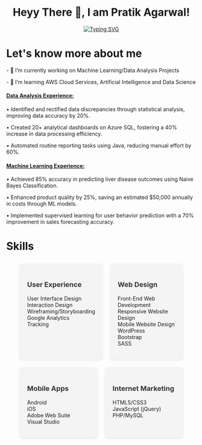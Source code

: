 <!--
**pratik0527/pratik0527** is a ✨ _special_ ✨ repository because its `README.md` (this file) appears on your GitHub profile.

Here are some ideas to get you started:

- 🔭 I’m currently working on ...
- 🌱 I’m currently learning ...
- 👯 I’m looking to collaborate on ...
- 🤔 I’m looking for help with ...
- 💬 Ask me about ...
- 📫 How to reach me: ...
- 😄 Pronouns: ...
- ⚡ Fun fact: ...
-->


<div align="center">
  <h1>Heyy There 👋, I am Pratik Agarwal!</h1>
  <a href="https://git.io/typing-svg"><img src="https://readme-typing-svg.herokuapp.com?font=Fira+Code&weight=600&size=30&pause=500&random=false&width=435&lines=I'm+Data+Analyst;I'm+ML+Enthusiast;I'm+Freelancer" alt="Typing SVG" /></a>
</div>

<div>
  <h1>Let's know more about me</h1>
  <p>- 🔭 I’m currently working on Machine Learning/Data Analysis Projects</p>
  <p>- 🌱 I’m learning AWS Cloud Services, Artificial Intelligence and Data Science</p>
</div>

<div>
  <h4><u>Data Analysis Experience:</u></h4>
  <p>•	Identified and rectified data discrepancies through statistical analysis, improving data accuracy by 20%.</p>
  <p>•	Created 20+ analytical dashboards on Azure SQL, fostering a 40% increase in data processing efficiency.</p>
  <p>•	Automated routine reporting tasks using Java, reducing manual effort by 60%.</p>
  <h4><u>Machine Learning Experience:</u></h4>
  <p>•	Achieved 85% accuracy in predicting liver disease outcomes using Naive Bayes Classification.</p>
  <p>•	Enhanced product quality by 25%, saving an estimated $50,000 annually in costs through ML models.</p>
  <p>•	Implemented supervised learning for user behavior prediction with a 70% improvement in sales forecasting accuracy.</p>
</div>


<div>
  <h1>Skills</h1>
  <div style="width: 90%; margin: 0 auto; display: flex; flex-wrap: wrap; justify-content: space-between;">
    <div style="flex: 1 1 20%; margin: 10px; background-color: #f4f4f4; border-radius: 8px; padding: 20px; box-shadow: 0 2px 4px rgba(0,0,0,0.1);">
        <h3 style="color: #333; font-size: 18px;">User Experience</h3>
        <ul style="list-style: none; padding: 0;">
            <li>User Interface Design</li>
            <li>Interaction Design</li>
            <li>Wireframing/Storyboarding</li>
            <li>Google Analytics</li>
            <li>Tracking</li>
        </ul>
    </div>
    <div style="flex: 1 1 20%; margin: 10px; background-color: #f4f4f4; border-radius: 8px; padding: 20px; box-shadow: 0 2px 4px rgba(0,0,0,0.1);">
        <h3 style="color: #333; font-size: 18px;">Web Design</h3>
        <ul style="list-style: none; padding: 0;">
            <li>Front-End Web Development</li>
            <li>Responsive Website Design</li>
            <li>Mobile Website Design</li>
            <li>WordPress</li>
            <li>Bootstrap</li>
            <li>SASS</li>
        </ul>
    </div>
    <div style="flex: 1 1 20%; margin: 10px; background-color: #f4f4f4; border-radius: 8px; padding: 20px; box-shadow: 0 2px 4px rgba(0,0,0,0.1);">
        <h3 style="color: #333; font-size: 18px;">Mobile Apps</h3>
        <ul style="list-style: none; padding: 0;">
            <li>Android</li>
            <li>iOS</li>
            <li>Adobe Web Suite</li>
            <li>Visual Studio</li>
        </ul>
    </div>
    <div style="flex: 1 1 20%; margin: 10px; background-color: #f4f4f4; border-radius: 8px; padding: 20px; box-shadow: 0 2px 4px rgba(0,0,0,0.1);">
        <h3 style="color: #333; font-size: 18px;">Internet Marketing</h3>
        <ul style="list-style: none; padding: 0;">
            <li>HTML5/CSS3</li>
            <li>JavaScript (jQuery)</li>
            <li>PHP/MySQL</li>
        </ul>
    </div>
</div>
</div>

